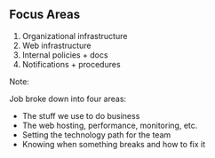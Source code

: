 ## Focus Areas

1. <!-- .element: class="fragment" --> Organizational infrastructure
2. <!-- .element: class="fragment" --> Web infrastructure
3. <!-- .element: class="fragment" --> Internal policies + docs
4. <!-- .element: class="fragment" --> Notifications + procedures

Note:

Job broke down into four areas:

* The stuff we use to do business
* The web hosting, performance, monitoring, etc.
* Setting the technology path for the team
* Knowing when something breaks and how to fix it
